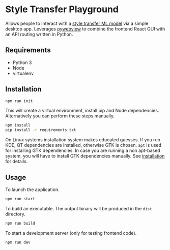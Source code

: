 # Style Transfer Playground

Allows people to interact with a [style transfer ML model](https://tfhub.dev/google/magenta/arbitrary-image-stylization-v1-256/2) via a simple desktop app. Leverages [pywebview](https://pywebview.flowrl.com) to combine the frontend React GUI with an API routing written in Python.

## Requirements

- Python 3
- Node
- virtualenv

## Installation

```bash
npm run init
```

This will create a virtual environment, install pip and Node dependencies. Alternatively you can perform these steps manually.

```bash
npm install
pip install -r requirements.txt
```

On Linux systems installation system makes educated guesses. If you run KDE, QT dependencies are installed, otherwise GTK is chosen. `apt` is used for installing GTK dependencies. In case you are running a non apt-based system, you will have to install GTK dependencies manually. See [installation](https://pywebview.flowrl.com/guide/installation.html) for details.

## Usage

To launch the application.

```bash
npm run start
```

To build an executable. The output binary will be produced in the `dist` directory.

```bash
npm run build
```

To start a development server (only for testing frontend code).

```bash
npm run dev
```
